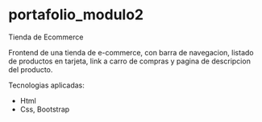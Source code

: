 # portafolio_modulo2
Tienda de Ecommerce

Frontend de una tienda de e-commerce, con barra de navegacion, listado de productos en tarjeta, link a carro de compras y pagina de descripcion del producto.

Tecnologias aplicadas:
  - Html
  - Css, Bootstrap  
